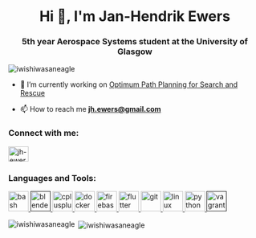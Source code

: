 <h1 align="center">Hi 👋, I'm Jan-Hendrik Ewers</h1>
<h3 align="center">5th year Aerospace Systems student at the University of Glasgow</h3>

<p align="left"> <img src="https://komarev.com/ghpvc/?username=iwishiwasaneagle" alt="iwishiwasaneagle" /> </p>

- 🔭 I’m currently working on [Optimum Path Planning for Search and Rescue](https://github.com/iwishiwasaneagle/JHE_MEng)

- 📫 How to reach me **jh.ewers@gmail.com**

<p align="left">
<h3 align="left">Connect with me:</h3>
<a href="https://linkedin.com/in/jh-ewers" target="blank"><img align="center" src="https://cdn.jsdelivr.net/npm/simple-icons@3.0.1/icons/linkedin.svg" alt="jh-ewers" height="30" width="40" /></a>
</p>

<h3 align="left">Languages and Tools:</h3>
<p align="left"> <a href="https://www.gnu.org/software/bash/" target="_blank"> <img src="https://www.vectorlogo.zone/logos/gnu_bash/gnu_bash-icon.svg" alt="bash" width="40" height="40"/> </a> <a href="" target="_blank"> <img src="https://download.blender.org/branding/community/blender_community_badge_white.svg" alt="blender" width="40" height="40"/> </a> <a href="https://www.w3schools.com/cpp/" target="_blank"> <img src="https://devicons.github.io/devicon/devicon.git/icons/cplusplus/cplusplus-original.svg" alt="cplusplus" width="40" height="40"/> </a> <a href="https://www.docker.com/" target="_blank"> <img src="https://devicons.github.io/devicon/devicon.git/icons/docker/docker-original-wordmark.svg" alt="docker" width="40" height="40"/> </a> <a href="https://firebase.google.com/" target="_blank"> <img src="https://www.vectorlogo.zone/logos/firebase/firebase-icon.svg" alt="firebase" width="40" height="40"/> </a> <a href="https://flutter.dev" target="_blank"> <img src="https://www.vectorlogo.zone/logos/flutterio/flutterio-icon.svg" alt="flutter" width="40" height="40"/> </a> <a href="https://git-scm.com/" target="_blank"> <img src="https://www.vectorlogo.zone/logos/git-scm/git-scm-icon.svg" alt="git" width="40" height="40"/> </a> <a href="https://www.linux.org/" target="_blank"> <img src="https://devicons.github.io/devicon/devicon.git/icons/linux/linux-original.svg" alt="linux" width="40" height="40"/> </a> <a href="https://www.python.org" target="_blank"> <img src="https://devicons.github.io/devicon/devicon.git/icons/python/python-original.svg" alt="python" width="40" height="40"/> </a> <a href="" target="_blank"> <img src="https://www.vectorlogo.zone/logos/vagrantup/vagrantup-icon.svg" alt="vagrant" width="40" height="40"/> </a> </p>

<p><img align="left" src="https://github-readme-stats.vercel.app/api/top-langs/?username=iwishiwasaneagle&layout=compact" alt="iwishiwasaneagle" /></p>

<p>&nbsp;<img align="center" src="https://github-readme-stats.vercel.app/api?username=iwishiwasaneagle&show_icons=true" alt="iwishiwasaneagle" /></p>





<!--<p align="center">
  <br>
  <br>
 
  <img align='right' src="https://media.giphy.com/media/At2ZBjzkfE4iA/giphy.gif" width="230">
  
  <samp>
    Hello, I'm Jan-Hendrik! 👋 <br>
    :briefcase: Lead Systems Engineer at Gibson Robotics<br>
    :school: 5th year Aerospace Systems student at the University of Glasgow<br>
    :email:	<a href="mailto:jh.ewers@gmail.com">jh.ewers@gmail.com</a> <br>
    :link: <a href="https://janhendrikewers.uk">Website</a> <br>
    :briefcase: <a href="https://www.linkedin.com/in/jh-ewers/">LinkedIn</a> <br><br><br>
    </samp>
  <img align='center' src="https://github-readme-stats.vercel.app/api?username=iwishiwasaneagle&count_private=true&show_icons=true">
  <br>
  <img align='center' src="https://github-profile-trophy.vercel.app/?username=iwishiwasaneagle&margin-w=15&margin-h=15">
</p>-->
